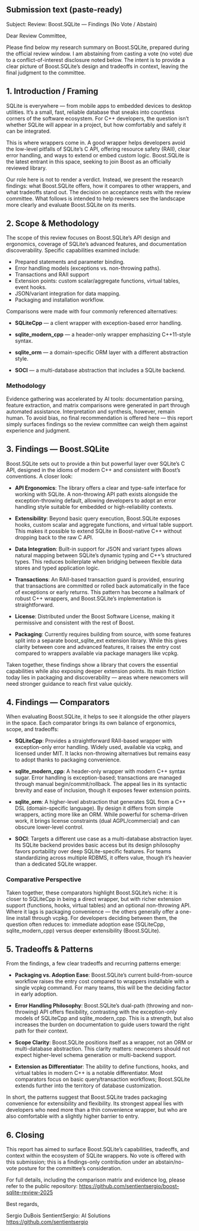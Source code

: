 ## Submission text (paste-ready)

Subject: Review: Boost.SQLite — Findings (No Vote / Abstain)

Dear Review Committee,

Please find below my research summary on Boost.SQLite, prepared during the official review window. I am abstaining from casting a vote (no vote) due to a conflict-of-interest disclosure noted below. The intent is to provide a clear picture of Boost.SQLite’s design and tradeoffs in context, leaving the final judgment to the committee.

## 1. Introduction / Framing

SQLite is everywhere — from mobile apps to embedded devices to desktop utilities. It’s a small, fast, reliable database that sneaks into countless corners of the software ecosystem. For C++ developers, the question isn’t whether SQLite will appear in a project, but how comfortably and safely it can be integrated.

This is where wrappers come in. A good wrapper helps developers avoid the low-level pitfalls of SQLite’s C API, offering resource safety (RAII), clear error handling, and ways to extend or embed custom logic. Boost.SQLite is the latest entrant in this space, seeking to join Boost as an officially reviewed library.

Our role here is not to render a verdict. Instead, we present the research findings: what Boost.SQLite offers, how it compares to other wrappers, and what tradeoffs stand out. The decision on acceptance rests with the review committee. What follows is intended to help reviewers see the landscape more clearly and evaluate Boost.SQLite on its merits.

## 2. Scope & Methodology

The scope of this review focuses on Boost.SQLite’s API design and ergonomics, coverage of SQLite’s advanced features, and documentation discoverability. Specific capabilities examined include:

- Prepared statements and parameter binding.
- Error handling models (exceptions vs. non-throwing paths).
- Transactions and RAII support
- Extension points: custom scalar/aggregate functions, virtual tables, event hooks.
- JSON/variant integration for data mapping.
- Packaging and installation workflow.

Comparisons were made with four commonly referenced alternatives:

- **SQLiteCpp** — a client wrapper with exception-based error handling.

- **sqlite_modern_cpp** — a header-only wrapper emphasizing C++11-style syntax.

- **sqlite_orm** — a domain-specific ORM layer with a different abstraction style.

- **SOCI** — a multi-database abstraction that includes a SQLite backend.

### Methodology

Evidence gathering was accelerated by AI tools: documentation parsing, feature extraction, and matrix comparisons were generated in part through automated assistance. Interpretation and synthesis, however, remain human. To avoid bias, no final recommendation is offered here — this report simply surfaces findings so the review committee can weigh them against experience and judgment.

## 3. Findings — Boost.SQLite

Boost.SQLite sets out to provide a thin but powerful layer over SQLite’s C API, designed in the idioms of modern C++ and consistent with Boost’s conventions. A closer look:

- **API Ergonomics**: The library offers a clear and type-safe interface for working with SQLite. A non-throwing API path exists alongside the exception-throwing default, allowing developers to adopt an error handling style suitable for embedded or high-reliability contexts.

- **Extensibility**: Beyond basic query execution, Boost.SQLite exposes hooks, custom scalar and aggregate functions, and virtual table support. This makes it possible to extend SQLite in Boost-native C++ without dropping back to the raw C API.

- **Data Integration**: Built-in support for JSON and variant types allows natural mapping between SQLite’s dynamic typing and C++’s structured types. This reduces boilerplate when bridging between flexible data stores and typed application logic.

- **Transactions**: An RAII-based transaction guard is provided, ensuring that transactions are committed or rolled back automatically in the face of exceptions or early returns. This pattern has become a hallmark of robust C++ wrappers, and Boost.SQLite’s implementation is straightforward.

- **License**: Distributed under the Boost Software License, making it permissive and consistent with the rest of Boost.

- **Packaging**: Currently requires building from source, with some features split into a separate boost_sqlite_ext extension library. While this gives clarity between core and advanced features, it raises the entry cost compared to wrappers available via package managers like vcpkg.

Taken together, these findings show a library that covers the essential capabilities while also exposing deeper extension points. Its main friction today lies in packaging and discoverability — areas where newcomers will need stronger guidance to reach first value quickly.

## 4. Findings — Comparators

When evaluating Boost.SQLite, it helps to see it alongside the other players in the space. Each comparator brings its own balance of ergonomics, scope, and tradeoffs:

- **SQLiteCpp**: Provides a straightforward RAII-based wrapper with exception-only error handling. Widely used, available via vcpkg, and licensed under MIT. It lacks non-throwing alternatives but remains easy to adopt thanks to packaging convenience.

- **sqlite_modern_cpp**: A header-only wrapper with modern C++ syntax sugar. Error handling is exception-based; transactions are managed through manual begin/commit/rollback. The appeal lies in its syntactic brevity and ease of inclusion, though it exposes fewer extension points.

- **sqlite_orm**: A higher-level abstraction that generates SQL from a C++ DSL (domain-specific language). By design it differs from simple wrappers, acting more like an ORM. While powerful for schema-driven work, it brings license constraints (dual AGPL/commercial) and can obscure lower-level control.

- **SOCI**: Targets a different use case as a multi-database abstraction layer. Its SQLite backend provides basic access but its design philosophy favors portability over deep SQLite-specific features. For teams standardizing across multiple RDBMS, it offers value, though it’s heavier than a dedicated SQLite wrapper.

### Comparative Perspective

Taken together, these comparators highlight Boost.SQLite’s niche: it is closer to SQLiteCpp in being a direct wrapper, but with richer extension support (functions, hooks, virtual tables) and an optional non-throwing API. Where it lags is packaging convenience — the others generally offer a one-line install through vcpkg. For developers deciding between them, the question often reduces to: immediate adoption ease (SQLiteCpp, sqlite_modern_cpp) versus deeper extensibility (Boost.SQLite).

## 5. Tradeoffs & Patterns

From the findings, a few clear tradeoffs and recurring patterns emerge:

- **Packaging vs. Adoption Ease**: Boost.SQLite’s current build-from-source workflow raises the entry cost compared to wrappers installable with a single vcpkg command. For many teams, this will be the deciding factor in early adoption.

- **Error Handling Philosophy**: Boost.SQLite’s dual-path (throwing and non-throwing) API offers flexibility, contrasting with the exception-only models of SQLiteCpp and sqlite_modern_cpp. This is a strength, but also increases the burden on documentation to guide users toward the right path for their context.

- **Scope Clarity**: Boost.SQLite positions itself as a wrapper, not an ORM or multi-database abstraction. This clarity matters: newcomers should not expect higher-level schema generation or multi-backend support.

- **Extension as Differentiator**: The ability to define functions, hooks, and virtual tables in modern C++ is a notable differentiator. Most comparators focus on basic query/transaction workflows; Boost.SQLite extends further into the territory of database customization.

In short, the patterns suggest that Boost.SQLite trades packaging convenience for extensibility and flexibility. Its strongest appeal lies with developers who need more than a thin convenience wrapper, but who are also comfortable with a slightly higher barrier to entry.

## 6. Closing

This report has aimed to surface Boost.SQLite’s capabilities, tradeoffs, and context within the ecosystem of SQLite wrappers. No vote is offered with this submission; this is a findings-only contribution under an abstain/no-vote posture for the committee’s consideration.

For full details, including the comparison matrix and evidence log, please refer to the public repository:
https://github.com/sentientsergio/boost-sqlite-review-2025

Best regards,

Sergio DuBois
SentientSergio: AI Solutions
https://github.com/sentientsergio
